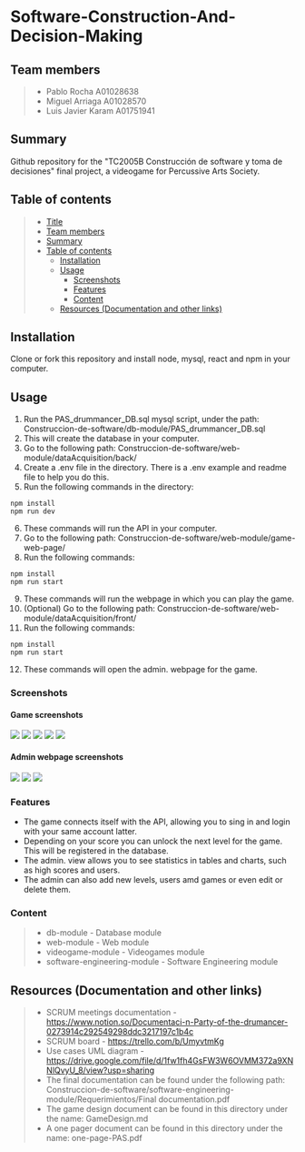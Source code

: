 # Software-Construction-And-Decision-Making

## Team members

> - Pablo Rocha A01028638
> - Miguel Arriaga A01028570
> - Luis Javier Karam A01751941

## Summary

Github repository for the "TC2005B Construcción de software y toma de decisiones" final project, a videogame for Percussive Arts Society.

## Table of contents

> - [Title](#software-construction-and-decision-making)
> - [Team members](#team-members)
> - [Summary](#summary)
> - [Table of contents](#table-of-contents)
>   - [Installation](#installation)
>   - [Usage](#usage)
>     - [Screenshots](#screenshots)
>     - [Features](#features)
>     - [Content](#content)
>   - [Resources (Documentation and other links)](#resources-documentation-and-other-links)

## Installation

Clone or fork this repository and install node, mysql, react and npm in your computer.

## Usage

1. Run the PAS_drummancer_DB.sql mysql script, under the path: Construccion-de-software/db-module/PAS_drummancer_DB.sql
2. This will create the database in your computer.
3. Go to the following path: Construccion-de-software/web-module/dataAcquisition/back/
4. Create a .env file in the directory. There is a .env example and readme file to help you do this.
5. Run the following commands in the directory:

```
npm install
npm run dev
```

6. These commands will run the API in your computer.
7. Go to the following path: Construccion-de-software/web-module/game-web-page/
8. Run the following commands:

```
npm install
npm run start
```

9. These commands will run the webpage in which you can play the game.
10. (Optional) Go to the following path: Construccion-de-software/web-module/dataAcquisition/front/
11. Run the following commands:

```
npm install
npm run start
```

12. These commands will open the admin. webpage for the game.

### Screenshots

#### Game screenshots

<img src="./markdown-images/game-login.png"/>
<img src="./markdown-images/game-home.png"/>
<img src="./markdown-images/game-level-select.png"/>
<img src="./markdown-images/game-gameplay.png"/>
<img src="./markdown-images/game-endgame.png"/>

#### Admin webpage screenshots

<img src="./markdown-images/admin-home.png"/>
<img src="./markdown-images/admin-graphs.png"/>
<img src="./markdown-images/admin-users.png"/>

### Features

- The game connects itself with the API, allowing you to sing in and login with your same account latter.
- Depending on your score you can unlock the next level for the game. This will be registered in the database.
- The admin. view allows you to see statistics in tables and charts, such as high scores and users.
- The admin can also add new levels, users amd games or even edit or delete them.

### Content

> - db-module - Database module
> - web-module - Web module
> - videogame-module - Videogames module
> - software-engineering-module - Software Engineering module

## Resources (Documentation and other links)

> - SCRUM meetings documentation - https://www.notion.so/Documentaci-n-Party-of-the-drumancer-0273914c292549298ddc3217197c1b4c
> - SCRUM board - https://trello.com/b/UmyvtmKg
> - Use cases UML diagram - https://drive.google.com/file/d/1fw1fh4GsFW3W6OVMM372a9XNNlQvyU_8/view?usp=sharing
> - The final documentation can be found under the following path: Construccion-de-software/software-engineering-module/Requerimientos/Final documentation.pdf
> - The game design document can be found in this directory under the name: GameDesign.md
> - A one pager document can be found in this directory under the name: one-page-PAS.pdf
